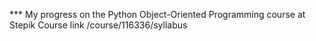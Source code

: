 *** My progress on the Python Object-Oriented Programming course at Stepik
Course link /course/116336/syllabus

